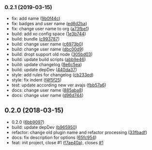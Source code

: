 ## <small>0.2.1 (2019-03-15)</small>

* fix: add name ([9b0f44c](https://github.com/posthtml/posthtml-nonce/commit/9b0f44c))
* fix: badges and user name ([ed8d2ba](https://github.com/posthtml/posthtml-nonce/commit/ed8d2ba))
* fix: change user name to org ([a73fbe1](https://github.com/posthtml/posthtml-nonce/commit/a73fbe1))
* build: add xo config space ([1e3b744](https://github.com/posthtml/posthtml-nonce/commit/1e3b744))
* build: bundle ([c993787](https://github.com/posthtml/posthtml-nonce/commit/c993787))
* build: change user name ([c6973b0](https://github.com/posthtml/posthtml-nonce/commit/c6973b0))
* build: change user name ([dbc00d9](https://github.com/posthtml/posthtml-nonce/commit/dbc00d9))
* build: dropt support old node ([305bd03](https://github.com/posthtml/posthtml-nonce/commit/305bd03))
* build: update build scripts ([abb9e46](https://github.com/posthtml/posthtml-nonce/commit/abb9e46))
* build: update changelog ([8e6c5ea](https://github.com/posthtml/posthtml-nonce/commit/8e6c5ea))
* build: update depDev ([440da37](https://github.com/posthtml/posthtml-nonce/commit/440da37))
* style: add rules for changelog ([cb233ed](https://github.com/posthtml/posthtml-nonce/commit/cb233ed))
* style: fix indent ([f4f5f25](https://github.com/posthtml/posthtml-nonce/commit/f4f5f25))
* test: update according new ver avajs ([fbb57a6](https://github.com/posthtml/posthtml-nonce/commit/fbb57a6))
* docs: change user name ([885aba8](https://github.com/posthtml/posthtml-nonce/commit/885aba8))
* docs: change user name ([d96d744](https://github.com/posthtml/posthtml-nonce/commit/d96d744))



## 0.2.0 (2018-03-15)

* 0.2.0 ([6bb9097](https://github.com/posthtml/posthtml-nonce/commit/6bb9097))
* build: update depDev ([b965950](https://github.com/posthtml/posthtml-nonce/commit/b965950))
* refactor: change old plugin name and refactor processing ([33fbadf](https://github.com/posthtml/posthtml-nonce/commit/33fbadf))
* docs: fix description for options ([65fc954](https://github.com/posthtml/posthtml-nonce/commit/65fc954))
* feat: init project, close #1 ([f7ae40a](https://github.com/posthtml/posthtml-nonce/commit/f7ae40a)), closes [#1](https://github.com/posthtml/posthtml-nonce/issues/1)



